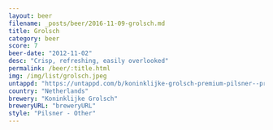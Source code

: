 ```yaml
---
layout: beer
filename: _posts/beer/2016-11-09-grolsch.md
title: Grolsch
category: beer
score: 7
beer-date: "2012-11-02"
desc: "Crisp, refreshing, easily overlooked"
permalink: /beer/:title.html
img: /img/list/grolsch.jpeg
untappd: "https://untappd.com/b/koninklijke-grolsch-premium-pilsner--premium-lager/7221"
country: "Netherlands"
brewery: "Koninklijke Grolsch"
breweryURL: "breweryURL"
style: "Pilsner - Other"
---
```


